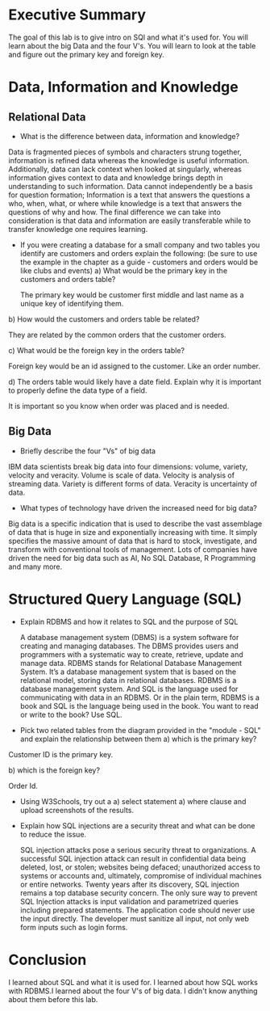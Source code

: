 # Executive Summary
The goal of this lab is to give intro on SQl and what it's used for. You will learn about the big Data and the four V's. You will learn to look at the table and figure out the primary key and foreign key.
# Data, Information and Knowledge 
## Relational Data

* What is the difference between data, information and knowledge? 

 Data is fragmented pieces of symbols and characters strung together, information is refined data whereas the knowledge is useful information. Additionally, data can lack context when looked at singularly, whereas information gives context to data and knowledge brings depth in understanding  to such information.
Data cannot independently be a basis for question formation; Information is a text that answers the questions a who, when, what, or where while knowledge is a text that answers the questions of why and how. The final difference we can take into consideration is that data and information are easily transferable while to transfer knowledge one requires learning.

* If you were creating a database for a small company and two tables you identify are customers and orders explain the following:
(be sure to use the example in the chapter as a guide - customers and orders would be like clubs and events) 
a) What would be the primary key in the customers and orders table? 

  The primary key would be customer first middle and last name as a unique key of identifying them. 

b) How would the customers and orders table be related? 

  They are related by the common orders that the customer orders. 

c) What would be the foreign key in the orders table? 

  Foreign key would be an id assigned to the customer. Like an order number. 
 
d) The orders table would likely have a date field.  Explain why it is important to properly define the data type of a field. 

 It is important so you know when order was placed and is needed. 
 
## Big Data

* Briefly describe the four "Vs" of big data 

 IBM data scientists break big data into four dimensions: volume, variety, velocity and veracity.
Volume is scale of data.
Velocity is analysis of streaming data.
Variety is different forms of data.
Veracity is uncertainty of data. 

* What types of technology have driven the increased need for big data? 

 Big data is a specific indication that is used to describe the vast assemblage of data that is huge in size and exponentially increasing with time. It simply specifies the massive amount of data that is hard to stock, investigate, and transform with conventional tools of management.  Lots of companies have driven the need for big data such as AI, No SQL Database, R Programming and many more. 
 
# Structured Query Language (SQL)
* Explain RDBMS and how it relates to SQL and the purpose of SQL 

  A database management system (DBMS) is a system software for creating and managing databases. The DBMS provides users and programmers with a systematic way to create, retrieve, update and manage data.
RDBMS stands for Relational Database Management System. It’s a database management system that is based on the relational model, storing data in relational databases.
RDBMS is a database management system.
And SQL is the language used for communicating with data in an RDBMS.
Or in the plain term, RDBMS is a book and SQL is the language being used in the book. You want to read or write to the book? Use SQL.


* Pick two related tables from the diagram provided in the "module - SQL" and explain the relationship between them
a) which is the primary key?

 Customer ID is the primary key.
 
 b) which is the foreign key?

  Order Id.
  
* Using W3Schools, try out a 
a) select statement 
a) where clause 
and upload screenshots of the results.
* Explain how SQL injections are a security threat and what can be done to reduce the issue. 

  SQL injection attacks pose a serious security threat to organizations. A successful SQL injection attack can result in confidential data being deleted, lost, or stolen; websites being defaced; unauthorized access to systems or accounts and, ultimately, compromise of individual machines or entire networks. Twenty years after its discovery, SQL injection remains a top database security concern.
The only sure way to prevent SQL Injection attacks is input validation and parametrized queries including prepared statements. The application code should never use the input directly. The developer must sanitize all input, not only web form inputs such as login forms.

  
# Conclusion
I learned about SQL and what it is used for. I learned about how SQL works with RDBMS.I learned about the four V's of big data. I didn't know anything about them before this lab.
